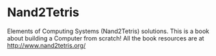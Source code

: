 # Nand2Tetris
Elements of Computing Systems (Nand2Tetris) solutions.
This is a book about building a Computer from scratch!
All the book resources are at http://www.nand2tetris.org/ 
